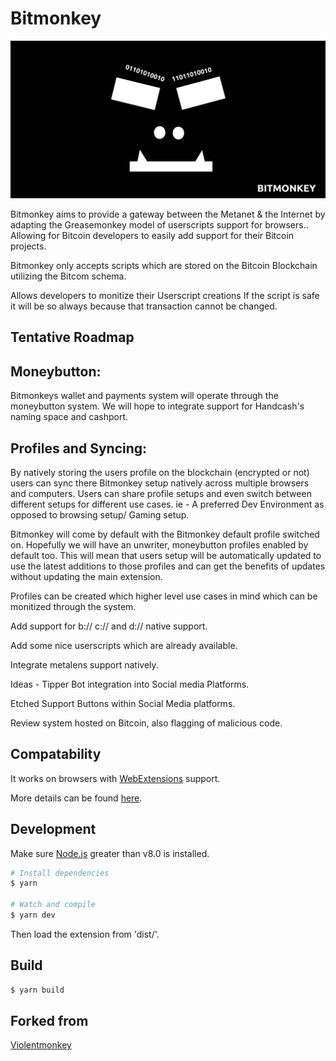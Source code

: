 Bitmonkey
=============


![Bitmonkey](https://raw.githubusercontent.com/Musicious/Bitmonkey/master/src/resources/svg/bitmonkey-fangs-wide.png)

Bitmonkey aims to provide a gateway between the Metanet & the Internet by adapting the Greasemonkey model of userscripts support for browsers.. Allowing for Bitcoin developers to easily add support for their Bitcoin projects. 


Bitmonkey only accepts scripts which are stored on the Bitcoin Blockchain utilizing the Bitcom schema.

Allows developers to monitize their Userscript creations
If the script is safe it will be so always because that transaction cannot be changed.


Tentative Roadmap
---

Moneybutton:
--
Bitmonkeys wallet and payments system will operate through the moneybutton system. We will hope to integrate support for Handcash's naming space and cashport.

Profiles and Syncing:
--
By natively storing the users profile on the blockchain (encrypted or not) users can sync there Bitmonkey setup natively across multiple browsers and computers. Users can share profile setups and even switch between different setups for different use cases. ie - A preferred Dev Environment as opposed to browsing setup/ Gaming setup.

Bitmonkey will come by default with the Bitmonkey default profile switched on. Hopefully we will have an unwriter, moneybutton profiles enabled by default too. This will mean that users setup will be automatically updated to use the latest additions to those profiles and can get the benefits of updates without updating the main extension.

Profiles can be created which higher level use cases in mind which can be monitized through the system.




Add support for b:// c:// and d:// native support.

Add some nice userscripts which are already available.

Integrate metalens support natively.

Ideas - 
Tipper Bot integration into Social media Platforms.

Etched Support Buttons within Social Media platforms.


Review system hosted on Bitcoin, also flagging of malicious code.


Compatability
---

It works on browsers with [WebExtensions](https://developer.mozilla.org/en-US/Add-ons/WebExtensions) support.

More details can be found [here](https://bitmonkey.xyz/).


Development
---
Make sure [Node.js](https://nodejs.org/) greater than v8.0 is installed.
``` sh
# Install dependencies
$ yarn

# Watch and compile
$ yarn dev
```
Then load the extension from 'dist/'.

Build
---
``` sh
$ yarn build
```


Forked from
---
[Violentmonkey](https://violentmonkey.github.io)
